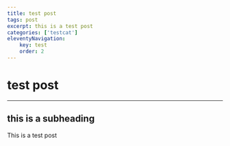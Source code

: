 ```yaml
---
title: test post
tags: post
excerpt: this is a test post
categories: ['testcat']
eleventyNavigation:
    key: test
    order: 2
---
```


# test post
<hr>

## this is a subheading

This is a test post